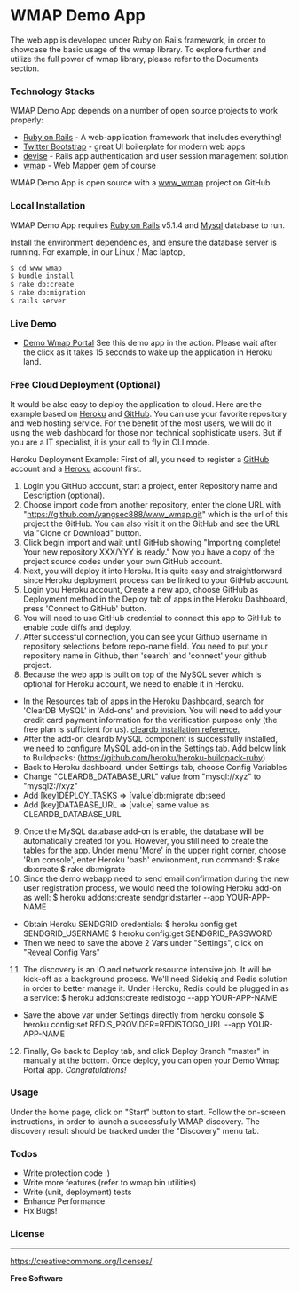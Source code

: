 # WMAP Demo App

The web app is developed under Ruby on Rails framework, in order to showcase the basic usage of the wmap library. To explore further and utilize the full power of wmap library, please refer to the Documents section.


### Technology Stacks

WMAP Demo App depends on a number of open source projects to work properly:

* [Ruby on Rails] - A web-application framework that includes everything!
* [Twitter Bootstrap] - great UI boilerplate for modern web apps
* [devise] - Rails app authentication and user session management solution
* [wmap](https://github.com/yangsec888/wmap) - Web Mapper gem of course


WMAP Demo App is open source with a [www_wmap] project on GitHub.

### Local Installation

WMAP Demo App requires [Ruby on Rails](http://rubyonrails.org) v5.1.4 and [Mysql](https://www.mysql.com/) database to run.

Install the environment dependencies, and ensure the database server is running. For example, in our Linux / Mac laptop,

```sh
$ cd www_wmap
$ bundle install
$ rake db:create
$ rake db:migration
$ rails server
```

### Live Demo

* [Demo Wmap Portal](https://demo-wmap-portal.herokuapp.com/) See this demo app in the action. Please wait after the click as it takes 15 seconds to wake up the application in Heroku land.

### Free Cloud Deployment (Optional)

It would be also easy to deploy the application to cloud. Here are the example based on [Heroku](https://www.heroku.com) and [GitHub](https://github.com). You can use your favorite repository and web hosting service. For the benefit of the most users, we will do it using the web dashboard for those non technical sophisticate users.  But if you are a IT specialist, it is your call to fly in CLI mode.

Heroku Deployment Example:
First of all, you need to register a [GitHub](https://github.com) account and a [Heroku](https://www.heroku.com) account first.
 1. Login you GitHub account, start a project, enter Repository name and Description (optional).
 2. Choose import code from another repository, enter the clone URL with "https://github.com/yangsec888/www_wmap.git" which is the url of this project the GitHub. You can also visit it on the GitHub and see the URL via "Clone or Download" button.
 3. Click begin import and wait until GitHub showing "Importing complete! Your new repository XXX/YYY is ready."  Now you have a copy of the project source codes under your own GitHub account.
 4. Next, you will deploy it into Heroku. It is quite easy and straightforward since Heroku deployment process can be linked to your GitHub account.
 5. Login you Heroku account, Create a new app, choose GitHub as Deployment method in the Deploy tab of apps in the Heroku Dashboard, press 'Connect to GitHub' button.
 6. You will need to use GitHub credential to connect this app to GitHub to enable code diffs and deploy.
 7. After successful connection, you can see your Github username in repository selections before repo-name field. You need to put your repository name in Github, then 'search' and 'connect' your github project.
 8. Because the web app is built on top of the MySQL sever which is optional for Heroku account, we need to enable it in Heroku.  
 * In the Resources tab of apps in the Heroku Dashboard, search for 'ClearDB MySQL' in 'Add-ons' and provision. You will need to add your credit card payment information for the verification purpose only (the free plan is sufficient for us).  [cleardb installation reference.](https://devcenter.heroku.com/articles/cleardb)
 * After the add-on cleardb MySQL component is successfully installed, we need to configure MySQL add-on in the Settings tab. Add below link to Buildpacks:
  (https://github.com/heroku/heroku-buildpack-ruby)
 * Back to Heroku dashboard, under Settings tab,  choose Config Variables
 * Change "CLEARDB_DATABASE_URL" value from "mysql://xyz" to "mysql2://xyz"
 * Add [key]DEPLOY_TASKS => [value]db:migrate db:seed
 * Add [key]DATABASE_URL => [value] same value as CLEARDB_DATABASE_URL
 9. Once the MySQL database add-on is enable, the database will be automatically created for you. However, you still need to create the tables for the app. Under menu 'More' in the upper right corner, choose 'Run console', enter Heroku 'bash' environment, run command:
  $ rake db:create
  $ rake db:migrate
 10. Since the demo webapp need to send email confirmation during the new user registration process, we would need the following Heroku add-on as well:
  $ heroku addons:create sendgrid:starter --app YOUR-APP-NAME
  * Obtain Heroku SENDGRID credentials:
  $ heroku config:get SENDGRID_USERNAME
  $ heroku config:get SENDGRID_PASSWORD
  * Then we need to save the above 2 Vars under "Settings", click on "Reveal Config Vars"
11. The discovery is an IO and network resource intensive job. It will be kick-off as a background process. We'll need Sidekiq and Redis solution in order to better manage it. Under Heroku, Redis could be plugged in as a service:
  $ heroku addons:create redistogo --app YOUR-APP-NAME
  * Save the above var under Settings directly from heroku console
  $ heroku config:set REDIS_PROVIDER=REDISTOGO_URL --app YOUR-APP-NAME
12. Finally, Go back to Deploy tab,  and click Deploy Branch "master" in manually at the bottom. Once deploy, you can open your Demo Wmap Portal app. *Congratulations!*

### Usage
Under the home page, click on "Start" button to start. Follow the on-screen instructions, in order to launch a successfully WMAP discovery. The discovery result should be tracked under the "Discovery" menu tab.

### Todos

 - Write protection code :)
 - Write more features (refer to wmap bin utilities)
 - Write (unit, deployment) tests
 - Enhance Performance
 - Fix Bugs!

### License
----
https://creativecommons.org/licenses/

**Free Software**

[//]: # (These are reference links used in the body of this note and get stripped out when the markdown processor does its job. There is no need to format nicely because it shouldn't be seen. Thanks SO - http://stackoverflow.com/questions/4823468/store-comments-in-markdown-syntax)

   [wmap]: <https://github.com/yangsec888/wmap>
   [www_wmap]: <https://github.com/yangsec888/www_wmap>
   [Twitter Bootstrap]: <http://twitter.github.com/bootstrap/>
   [Ruby on Rails]: <http://rubyonrails.org>
   [devise]: <https://github.com/plataformatec/devise>
